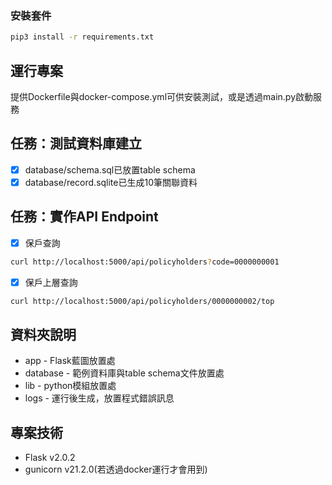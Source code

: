 ### 安裝套件

```bash
pip3 install -r requirements.txt
```

## 運行專案

提供Dockerfile與docker-compose.yml可供安裝測試，或是透過main.py啟動服務

## 任務：測試資料庫建立

- [x] database/schema.sql已放置table schema
- [x] database/record.sqlite已生成10筆關聯資料

## 任務：實作API Endpoint

- [x] 保戶查詢
```bash
curl http://localhost:5000/api/policyholders?code=0000000001
```
- [x] 保戶上層查詢
```bash
curl http://localhost:5000/api/policyholders/0000000002/top
```

## 資料夾說明

- app - Flask藍圖放置處
- database - 範例資料庫與table schema文件放置處
- lib - python模組放置處
- logs - 運行後生成，放置程式錯誤訊息

## 專案技術

- Flask v2.0.2
- gunicorn v21.2.0(若透過docker運行才會用到)